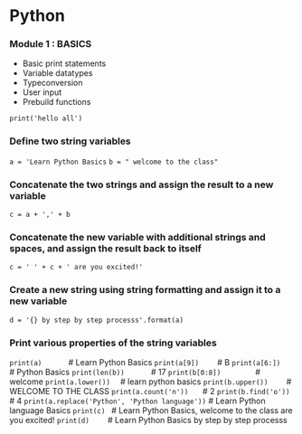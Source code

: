 #   Python

### Module 1 : BASICS
- Basic print statements
- Variable datatypes
- Typeconversion 
- User input 
- Prebuild functions




`` print('hello all') ``

### Define two string variables
``a = 'Learn Python Basics``
``b = " welcome to the class"``

### Concatenate the two strings and assign the result to a new variable
``c = a + ',' + b``

### Concatenate the new variable with additional strings and spaces, and assign the result back to itself
``c = ' ' + c + ' are you excited!' ``

### Create a new string using string formatting and assign it to a new variable
``d = '{} by step by step processs'.format(a) ``

### Print various properties of the string variables
``print(a)      ``                    # Learn Python Basics
``print(a[9])    ``                   # B
``print(a[6:])     ``                 # Python Basics
``print(len(b))      ``               # 17
``print(b[0:8])        ``             #  welcome
``print(a.lower())  ``                # learn python basics
``print(b.upper())    ``              #  WELCOME TO THE CLASS
``print(a.count('n'))   ``            # 2
``print(b.find('o'))      ``          # 4
``print(a.replace('Python', 'Python language'))``   # Learn Python language Basics
``print(c) ``                         #  Learn Python Basics, welcome to the class are you excited!
``print(d)    ``                      # Learn Python Basics by step by step processs


